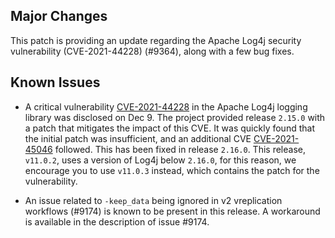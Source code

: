 ## Major Changes

This patch is providing an update regarding the Apache Log4j security vulnerability (CVE-2021-44228) (#9364), along with a few bug fixes.

## Known Issues

- A critical vulnerability [CVE-2021-44228](https://cve.mitre.org/cgi-bin/cvename.cgi?name=CVE-2021-44228) in the Apache Log4j logging library was disclosed on Dec 9.
  The project provided release `2.15.0` with a patch that mitigates the impact of this CVE. It was quickly found that the initial patch was insufficient, and an additional CVE
  [CVE-2021-45046](https://cve.mitre.org/cgi-bin/cvename.cgi?name=CVE-2021-45046) followed.
  This has been fixed in release `2.16.0`. This release, `v11.0.2`, uses a version of Log4j below `2.16.0`, for this reason, we encourage you to use `v11.0.3` instead, which contains the patch for the vulnerability.

- An issue related to `-keep_data` being ignored in v2 vreplication workflows (#9174) is known to be present in this release. A workaround is available in the description of issue #9174.
